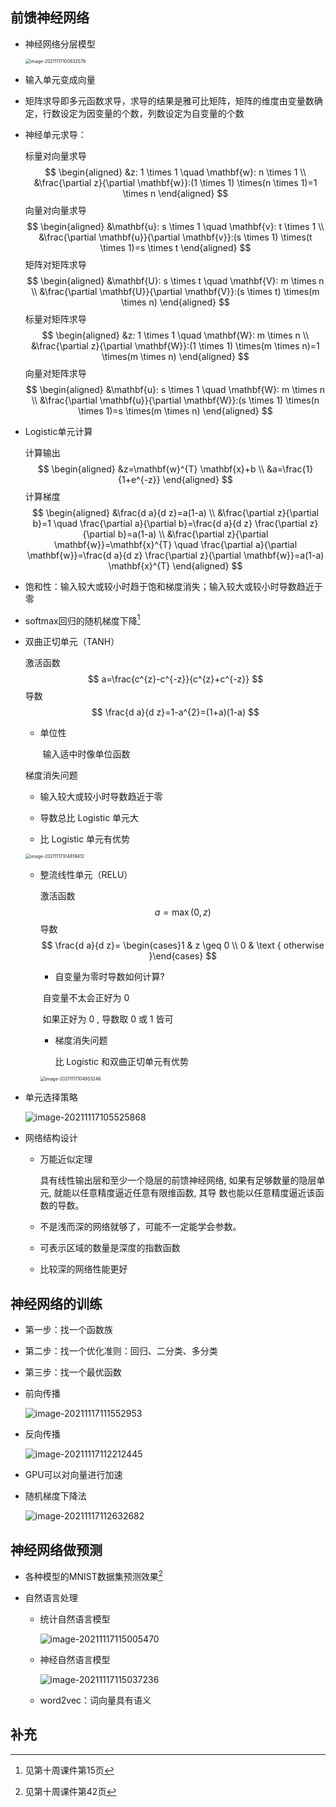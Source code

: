 ## 前馈神经网络

- 神经网络分层模型

  <img src="lecture10.assets/image-20211117100832579.png" alt="image-20211117100832579" style="zoom:50%;" />

- 输入单元变成向量
- 矩阵求导即多元函数求导，求导的结果是雅可比矩阵，矩阵的维度由变量数确定，行数设定为因变量的个数，列数设定为自变量的个数

- 神经单元求导：

  标量对向量求导
  $$
  \begin{aligned}
  &z: 1 \times 1 \quad \mathbf{w}: n \times 1 \\
  &\frac{\partial z}{\partial \mathbf{w}}:(1 \times 1) \times(n \times 1)=1 \times n
  \end{aligned}
  $$
  向量对向量求导
  $$
  \begin{aligned}
  &\mathbf{u}: s \times 1 \quad \mathbf{v}: t \times 1 \\
  &\frac{\partial \mathbf{u}}{\partial \mathbf{v}}:(s \times 1) \times(t \times 1)=s \times t
  \end{aligned}
  $$
  矩阵对矩阵求导
  $$
  \begin{aligned}
  &\mathbf{U}: s \times t \quad \mathbf{V}: m \times n \\
  &\frac{\partial \mathbf{U}}{\partial \mathbf{V}}:(s \times t) \times(m \times n)
  \end{aligned}
  $$
  标量对矩阵求导
  $$
  \begin{aligned}
  &z: 1 \times 1 \quad \mathbf{W}: m \times n \\
  &\frac{\partial z}{\partial \mathbf{W}}:(1 \times 1) \times(m \times n)=1 \times(m \times n)
  \end{aligned}
  $$
  向量对矩阵求导
  $$
  \begin{aligned}
  &\mathbf{u}: s \times 1 \quad \mathbf{W}: m \times n \\
  &\frac{\partial \mathbf{u}}{\partial \mathbf{W}}:(s \times 1) \times(n \times 1)=s \times(m \times n)
  \end{aligned}
  $$

- Logistic单元计算

  计算输出
  $$
  \begin{aligned}
  &z=\mathbf{w}^{T} \mathbf{x}+b \\
  &a=\frac{1}{1+e^{-z}}
  \end{aligned}
  $$
  计算梯度
  $$
  \begin{aligned}
  &\frac{d a}{d z}=a(1-a) \\
  &\frac{\partial z}{\partial b}=1 \quad \frac{\partial a}{\partial b}=\frac{d a}{d z} \frac{\partial z}{\partial b}=a(1-a) \\
  &\frac{\partial z}{\partial \mathbf{w}}=\mathbf{x}^{T} \quad \frac{\partial a}{\partial \mathbf{w}}=\frac{d a}{d z} \frac{\partial z}{\partial \mathbf{w}}=a(1-a) \mathbf{x}^{T}
  \end{aligned}
  $$

- 饱和性：输入较大或较小时趋于饱和梯度消失；输入较大或较小时导数趋近于零
- softmax回归的随机梯度下降[^1 ]

- 双曲正切单元（TANH）

  激活函数
  $$
  a=\frac{c^{z}-c^{-z}}{c^{z}+c^{-z}}
  $$
  导数
  $$
  \frac{d a}{d z}=1-a^{2}=(1+a)(1-a)
  $$
  - 单位性

    ​	输入适中时像单位函数

  梯度消失问题

  - 输入较大或较小时导数趋近于零

  - 导数总比 Logistic 单元大
  - 比 Logistic 单元有优势

  <img src="lecture10.assets/image-20211117104819412.png" alt="image-20211117104819412" style="zoom:50%;" />

  - 整流线性单元（RELU）

    激活函数
    $$
    a=\max (0, z)
    $$
    导数
    $$
    \frac{d a}{d z}= \begin{cases}1 & z \geq 0 \\ 0 & \text { otherwise }\end{cases}
    $$
    - 自变量为零时导数如何计算?

    ​		自变量不太会正好为 0

    ​		如果正好为 0 , 导数取 0 或 1 皆可 

    - 梯度消失问题

      比 Logistic 和双曲正切单元有优势

    <img src="lecture10.assets/image-20211117104953246.png" alt="image-20211117104953246" style="zoom:50%;" />

- 单元选择策略

  ![image-20211117105525868](lecture10.assets/image-20211117105525868.png)

- 网络结构设计

  - 万能近似定理

    具有线性输出层和至少一个隐层的前馈神经网络, 如果有足够数量的隐层单元, 就能以任意精度逼近任意有限维函数, 其导 数也能以任意精度逼近该函数的导数。

  - 不是浅而深的网络就够了，可能不一定能学会参数。
  - 可表示区域的数量是深度的指数函数 
  - 比较深的网络性能更好

## 神经网络的训练

- 第一步：找一个函数族

- 第二步：找一个优化准则：回归、二分类、多分类

- 第三步：找一个最优函数

- 前向传播

  ![image-20211117111552953](lecture10.assets/image-20211117111552953.png)

- 反向传播

  ![image-20211117112212445](lecture10.assets/image-20211117112212445.png)

- GPU可以对向量进行加速

- 随机梯度下降法

  ![image-20211117112632682](lecture10.assets/image-20211117112632682.png)

## 神经网络做预测

- 各种模型的MNIST数据集预测效果[^2 ]

- 自然语言处理

  - 统计自然语言模型

    ![image-20211117115005470](lecture10.assets/image-20211117115005470.png)

  - 神经自然语言模型

    ![image-20211117115037236](lecture10.assets/image-20211117115037236.png)

  - word2vec：词向量具有语义

## 补充

[^1 ]:见第十周课件第15页
[^2 ]: 见第十周课件第42页

